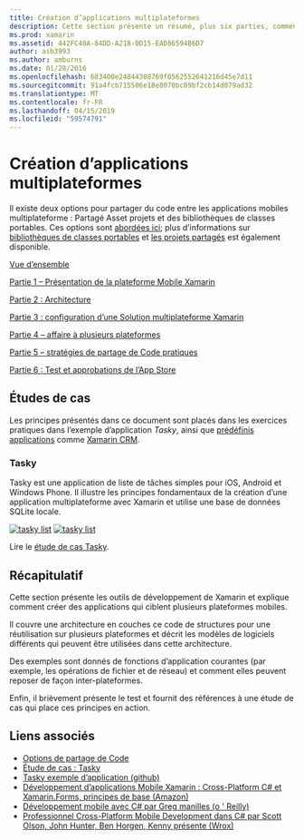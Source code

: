 ```yaml
---
title: Création d’applications multiplateformes
description: Cette section présente un résumé, plus six parties, comment créer des applications à l’aide de la plateforme de développement Xamarin – à partir de comprendre le fonctionne de Xamarin à la conception d’applications mobiles et de test et de déploiement sur les différents magasins d’applications.
ms.prod: xamarin
ms.assetid: 442FC40A-84DD-A218-0D15-EAD86594B6D7
author: asb3993
ms.author: amburns
ms.date: 01/28/2016
ms.openlocfilehash: 683400e24844308769f0562552641216d45e7d11
ms.sourcegitcommit: 91a4fcb715506e18e8070bc89bf2cb14d079ad32
ms.translationtype: MT
ms.contentlocale: fr-FR
ms.lasthandoff: 04/15/2019
ms.locfileid: "59574791"
---
```

# <a name="building-cross-platform-applications"></a>Création d’applications multiplateformes

Il existe deux options pour partager du code entre les applications mobiles multiplateforme : Partagé Asset projets et des bibliothèques de classes portables. Ces options sont [abordées ici](~/cross-platform/app-fundamentals/code-sharing.md); plus d’informations sur [bibliothèques de classes portables](~/cross-platform/app-fundamentals/pcl.md) et [les projets partagés](~/cross-platform/app-fundamentals/shared-projects.md) est également disponible.

<a name="Sections" />

 [Vue d’ensemble](~/cross-platform/app-fundamentals/building-cross-platform-applications/overview.md)

 [Partie 1 – Présentation de la plateforme Mobile Xamarin](~/cross-platform/app-fundamentals/building-cross-platform-applications/understanding-the-xamarin-mobile-platform.md)

 [Partie 2 : Architecture](~/cross-platform/app-fundamentals/building-cross-platform-applications/architecture.md)

 [Partie 3 : configuration d’une Solution multiplateforme Xamarin](~/cross-platform/app-fundamentals/building-cross-platform-applications/setting-up-a-xamarin-cross-platform-solution.md)

 [Partie 4 – affaire à plusieurs plateformes](~/cross-platform/app-fundamentals/building-cross-platform-applications/platform-divergence-abstraction-divergent-implementation.md)

 [Partie 5 – stratégies de partage de Code pratiques](~/cross-platform/app-fundamentals/building-cross-platform-applications/practical-code-sharing-strategies.md)

 [Partie 6 : Test et approbations de l’App Store](~/cross-platform/app-fundamentals/building-cross-platform-applications/testing-and-app-store-approvals.md)

 <a name="Cross-Platform_Mobile_Application_Case_Studies" />

## <a name="case-studies"></a>Études de cas

Les principes présentés dans ce document sont placés dans les exercices pratiques dans l’exemple d’application *Tasky*, ainsi que [prédéfinis applications](https://xamarin.com/prebuilt) comme [Xamarin CRM](https://xamarin.com/prebuilt/#xamarincrm).

 <a name="Tasky" />

### <a name="tasky"></a>Tasky

Tasky est une application de liste de tâches simples pour iOS, Android et Windows Phone.
Il illustre les principes fondamentaux de la création d’une application multiplateforme avec Xamarin et utilise une base de données SQLite locale.

 [![tasky list](images/iphone-list-sml.png)](images/iphone-list.png#lightbox) [![tasky list](images/iphone-list-sml.png)](images/iphone-list.png#lightbox)

Lire le [étude de cas Tasky](~/cross-platform/app-fundamentals/building-cross-platform-applications/case-study-tasky.md).

## <a name="summary"></a>Récapitulatif

Cette section présente les outils de développement de Xamarin et explique comment créer des applications qui ciblent plusieurs plateformes mobiles.

Il couvre une architecture en couches ce code de structures pour une réutilisation sur plusieurs plateformes et décrit les modèles de logiciels différents qui peuvent être utilisées dans cette architecture.

Des exemples sont donnés de fonctions d’application courantes (par exemple, les opérations de fichier et de réseau) et comment elles peuvent reposer de façon inter-plateformes.

Enfin, il brièvement présente le test et fournit des références à une étude de cas qui place ces principes en action.

## <a name="related-links"></a>Liens associés

- [Options de partage de Code](~/cross-platform/app-fundamentals/code-sharing.md)
- [Étude de cas : Tasky](~/cross-platform/app-fundamentals/building-cross-platform-applications/case-study-tasky.md)
- [Tasky exemple d’application (github)](https://developer.xamarin.com/samples/mobile/TaskyPortable/)
- [Développement d’applications Mobile Xamarin : Cross-Platform C# et Xamarin.Forms, principes de base (Amazon)](http://www.amazon.com/Xamarin-Mobile-Application-Development-Cross-Platform/dp/1484202155/)
- [Développement mobile avec C# par Greg manilles (o ' Reilly)](http://shop.oreilly.com/product/0636920024002.do)
- [Professionnel Cross-Platform Mobile Development dans C# par Scott Olson, John Hunter, Ben Horgen, Kenny présente (Wrox)](http://www.wrox.com/WileyCDA/WroxTitle/Professional-Cross-Platform-Mobile-Development-in-C-.productCd-1118157702.html)

